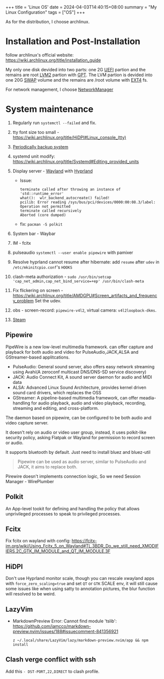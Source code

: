 +++
title = 'Linux OS'
date = 2024-04-03T14:40:15+08:00
summary = "My Linux Configuration"
tags = ["OS"]
+++

As for the distribution, I choose archlinux.

# Installation and Post-Installation

follow archlinux's official website: <https://wiki.archlinux.org/title/installation_guide>

My only one disk devided into two parts: one 2G [UEFI](https://wiki.archlinux.org/title/Unified_Extensible_Firmware_Interface) partion and the remains are root [LVM2](https://wiki.archlinux.org/title/Install_Arch_Linux_on_LVM) partion with [GPT](https://wiki.archlinux.org/title/Partitioning#GUID_Partition_Table). The LVM partion is devided into one 20G [SWAP](https://wiki.archlinux.org/title/Swap) volume and the remains are /root volume with [EXT4](https://wiki.archlinux.org/title/Ext4) fs.

For network management, I choose [NetworkManager](https://wiki.archlinux.org/title/NetworkManager)

# System maintenance

1. Regularly run `systemctl --failed` and fix.
2. tty font size too small - <https://wiki.archlinux.org/title/HiDPI#Linux_console_(tty)>
3. [Periodically backup system](https://wiki.archlinux.org/title/Cron)
4. systemd unit modify: <https://wiki.archlinux.org/title/Systemd#Editing_provided_units>
5. Display server - [Wayland](https://wiki.archlinux.org/title/Wayland) with [Hyprland](https://wiki.archlinux.org/title/Hyprland)

   - Issue:
     ```
     terminate called after throwing an instance of 'std::runtime_error'
     what():  wlr_backend_autocreate() failed!
     pcilib: Error reading /sys/bus/pci/devices/0000:00:08.3/label: Operation not permitted
     terminate called recursively
     Aborted (core dumped)
     ```
   - fix: `pacman -S polkit`

6. System bar - Waybar
7. IM - fcitx
8. pulseaudio `systemctl --user enable pipewire` with pamixer
9. Resolve hyprland cannot resume after hibernate: add `resume` after `udev` in `/etc/mkinitcpio.conf`'s `HOOKS`
10. clash-meta authorization - `sudo /usr/bin/setcap 'cap_net_admin,cap_net_bind_service=+ep' /usr/bin/clash-meta`
11. Fix flickering on screen - <https://wiki.archlinux.org/title/AMDGPU#Screen_artifacts_and_frequency_problem> Set the udev.
12. obs - screen-record: `pipewire-v4l2`, virtual camera: `v4l2loopback-dkms`.
13. [Steam](https://cn.linux-console.net/?p=14000#:~:text=%E5%A6%82%E4%BD%95%E5%9C%A8%20Arch%20Linux%20%E4%B8%8A%E5%AE%89%E8%A3%85%E5%92%8C%E4%BD%BF%E7%94%A8%20Steam%201%20%E4%BF%AE%E6%94%B9%20Pacman,%E7%BB%93%E8%AE%BA%20%E6%9C%AC%E6%8C%87%E5%8D%97%E8%A7%A3%E9%87%8A%E4%BA%86%20Arch%20Linux%20%E7%B3%BB%E7%BB%9F%E4%B8%AD%E6%B8%B8%E6%88%8F%E7%9A%84%20Steam%20%E5%8F%91%E8%A1%8C%E6%B8%A0%E9%81%93%E7%9A%84%E4%BD%BF%E7%94%A8%E3%80%82%20)

## Pipewire

PipeWire is a new low-level multimedia framework. can offer capture and playback for both audio and video for PulseAudio,JACK,ALSA and GStreamer-based applitcations.

- PulseAudio: General sound server, also offers easy network streaming using Avahi(A zeroconf multicast DNS/DNS-SD service discovery)
- JACK: Audio Connect Kit, A sound server daemon for audio and MIDI data
- ALSA: Advanced Linux Sound Architecture, provides kernel driven sound card drivers, which replaces the OSS
- GStreamer: A pipeline-based multimedia framework, can offer meadia-handling for audio playback, audio and video playback, recording, streaming and editing, and cross-platform.

The daemon based on pipewire, can be configured to be both audio and video capture server.

It doesn't rely on audio or video user group, instead, it uses polkit-like security policy, asking Flatpak or Wayland for permission to record screen or audio.

It supports bluetooth by default. Just need to install bluez and bluez-util

> Pipewire can be used as audio server, similar to PulseAudio and JACK, it aims to replace both.

Pirewire doesn't implements connection logic, So we need Session Manager - WirePlumber

## Polkit

An App-level tookit for defining and handling the policy that allows unprivileged processes to speak to privileged processes.

## Fcitx

Fix fcitx on wayland with config: <https://fcitx-im.org/wiki/Using_Fcitx_5_on_Wayland#TL.3BDR_Do_we_still_need_XMODIFIERS.2C_GTK_IM_MODULE_and_QT_IM_MODULE.3F>

## HiDPI

Don't use Hyprland monitor scale, though you can rescale xwayland apps with `force_zero_scaling=true` and set `QT` or `GTK` SCALE env, it will still cause some issues like when using satty to annotation pictures, the blur function will resolved to be weird.

## LazyVim

- MarkdownPreview Error: Cannot find module 'tslib': <https://github.com/iamcco/markdown-preview.nvim/issues/188#issuecomment-841356921> 
   
    ```z ~/.local/share/LazyVim/lazy/markdown-preview.nvim/app && npm install```

## Clash verge conflict with ssh

Add this `- DST-PORT,22,DIRECT` to clash profile.
